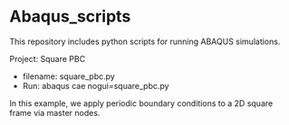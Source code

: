 # Abaqus_scripts

This repository includes python scripts for running ABAQUS simulations.

Project: Square PBC
- filename: square_pbc.py
- Run: abaqus cae nogui=square_pbc.py

In this example, we apply periodic boundary conditions to a 2D square frame via master nodes.
